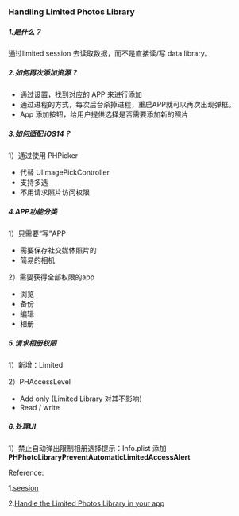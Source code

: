 ### Handling Limited Photos Library

##### 1.是什么？

通过limited session 去读取数据，而不是直接读/写 data library。

##### 2.如何再次添加资源？

+ 通过设置，找到对应的 APP 来进行添加
+ 通过进程的方式，每次后台杀掉进程，重启APP就可以再次出现弹框。
+ App  添加按钮，给用户提供选择是否需要添加新的照片

##### 3.如何适配 iOS14？

1）通过使用 PHPicker

+ 代替 UIImagePickController
+ 支持多选
+ 不用请求照片访问权限

##### 4.APP功能分类

1）只需要“写”APP

+ 需要保存社交媒体照片的
+ 简易的相机

2）需要获得全部权限的app

+ 浏览
+ 备份
+ 编辑
+ 相册

##### 5.请求相册权限

1）新增：Limited

2）PHAccessLevel

+ Add only (Limited Library 对其不影响)
+ Read / write

##### 6.处理UI

1）禁止自动弹出限制相册选择提示：Info.plist 添加 **PHPhotoLibraryPreventAutomaticLimitedAccessAlert**



Reference:

1.[seesion](https://developer.apple.com/wwdc20/10641)

2.[Handle the Limited Photos Library in your app](https://mackuba.eu/notes/wwdc20/handle-the-limited-photos-library/)

